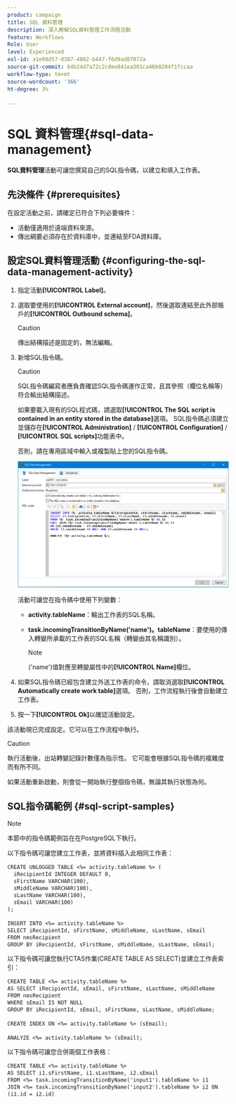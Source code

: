 ```yaml
---
product: campaign
title: SQL 資料管理
description: 深入瞭解SQL資料管理工作流程活動
feature: Workflows
Role: User
level: Experienced
exl-id: a1e08d57-0387-4802-b447-f6d9ad87072a
source-git-commit: 64b24d7a72c2cdee841ea301ca46b0204f1fccaa
workflow-type: tm+mt
source-wordcount: '366'
ht-degree: 3%

---
```


# SQL 資料管理{#sql-data-management}

**SQL資料管理**&#x200B;活動可讓您撰寫自己的SQL指令碼，以建立和填入工作表。

## 先決條件 {#prerequisites}

在設定活動之前，請確定已符合下列必要條件：

* 活動僅適用於遠端資料來源。
* 傳出綱要必須存在於資料庫中，並連結至FDA資料庫。


## 設定SQL資料管理活動 {#configuring-the-sql-data-management-activity}

1. 指定活動&#x200B;**[!UICONTROL Label]**。
1. 選取要使用的&#x200B;**[!UICONTROL External account]**，然後選取連結至此外部帳戶的&#x200B;**[!UICONTROL Outbound schema]**。

   >[!CAUTION]
   >
   >傳出結構描述是固定的，無法編輯。

1. 新增SQL指令碼。

   >[!CAUTION]
   >
   >SQL指令碼編寫者應負責確認SQL指令碼運作正常，且其參照（欄位名稱等）符合輸出結構描述。

   如果要載入現有的SQL程式碼，請選取&#x200B;**[!UICONTROL The SQL script is contained in an entity stored in the database]**&#x200B;選項。 SQL指令碼必須建立並儲存在&#x200B;**[!UICONTROL Administration]** / **[!UICONTROL Configuration]** / **[!UICONTROL SQL scripts]**&#x200B;功能表中。

   否則，請在專用區域中輸入或複製貼上您的SQL指令碼。

   ![](assets/sql_datamanagement.png)

   活動可讓您在指令碼中使用下列變數：

   * **activity.tableName**：輸出工作表的SQL名稱。
   * **task.incomingTransitionByName(&#39;name&#39;)。tableName**：要使用的傳入轉變所承載的工作表的SQL名稱（轉變由其名稱識別）。

     >[!NOTE]
     >
     >(&#39;name&#39;)值對應至轉變屬性中的&#x200B;**[!UICONTROL Name]**&#x200B;欄位。

1. 如果SQL指令碼已經包含建立外送工作表的命令，請取消選取&#x200B;**[!UICONTROL Automatically create work table]**&#x200B;選項。 否則，工作流程執行後會自動建立工作表。
1. 按一下&#x200B;**[!UICONTROL Ok]**&#x200B;以確認活動設定。

該活動現已完成設定。它可以在工作流程中執行。

>[!CAUTION]
>
>執行活動後，出站轉變記錄計數僅為指示性。 它可能會根據SQL指令碼的複雜度而有所不同。
>  
>如果活動重新啟動，則會從一開始執行整個指令碼，無論其執行狀態為何。

## SQL指令碼範例 {#sql-script-samples}

>[!NOTE]
>
>本節中的指令碼範例旨在在PostgreSQL下執行。

以下指令碼可讓您建立工作表，並將資料插入此相同工作表：

```
CREATE UNLOGGED TABLE <%= activity.tableName %> (
  iRecipientId INTEGER DEFAULT 0,
  sFirstName VARCHAR(100),
  sMiddleName VARCHAR(100),
  sLastName VARCHAR(100),
  sEmail VARCHAR(100)
);

INSERT INTO <%= activity.tableName %>
SELECT iRecipientId, sFirstName, sMiddleName, sLastName, sEmail
FROM nmsRecipient
GROUP BY iRecipientId, sFirstName, sMiddleName, sLastName, sEmail;
```

以下指令碼可讓您執行CTAS作業(CREATE TABLE AS SELECT)並建立工作表索引：

```
CREATE TABLE <%= activity.tableName %>
AS SELECT iRecipientId, sEmail, sFirstName, sLastName, sMiddleName
FROM nmsRecipient
WHERE sEmail IS NOT NULL
GROUP BY iRecipientId, sEmail, sFirstName, sLastName, sMiddleName;

CREATE INDEX ON <%= activity.tableName %> (sEmail);

ANALYZE <%= activity.tableName %> (sEmail);
```

以下指令碼可讓您合併兩個工作表格：

```
CREATE TABLE <%= activity.tableName %>
AS SELECT i1.sFirstName, i1.sLastName, i2.sEmail
FROM <%= task.incomingTransitionByName('input1').tableName %> i1
JOIN <%= task.incomingTransitionByName('input2').tableName %> i2 ON (i1.id = i2.id)
```
